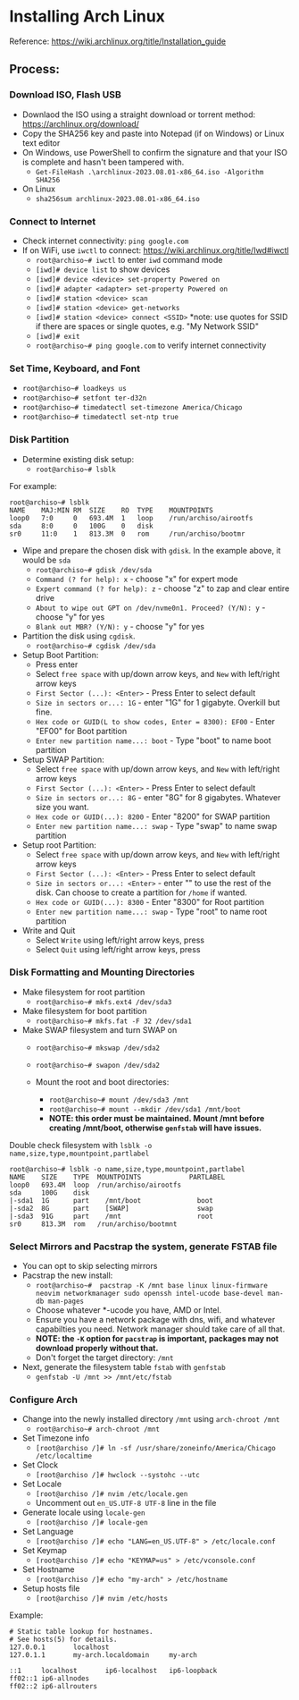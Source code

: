 # Installing Arch Linux
Reference: https://wiki.archlinux.org/title/Installation_guide

## Process:

### Download ISO, Flash USB
- Downlaod the ISO using a straight download or torrent method: https://archlinux.org/download/
- Copy the SHA256 key and paste into Notepad (if on Windows) or Linux text editor
- On Windows, use PowerShell to confirm the signature and that your ISO is complete and hasn't been tampered with.
  - `Get-FileHash .\archlinux-2023.08.01-x86_64.iso -Algorithm SHA256`
- On Linux
  - `sha256sum archlinux-2023.08.01-x86_64.iso`

### Connect to Internet

- Check internet connectivity: `ping google.com`
- If on WiFi, use `iwctl` to connect: https://wiki.archlinux.org/title/Iwd#iwctl
  - `root@archiso~# iwctl` to enter `iwd` command mode
  - `[iwd]# device list` to show devices
  - `[iwd]# device <device> set-property Powered on`
  - `[iwd]# adapter <adapter> set-property Powered on`
  - `[iwd]# station <device> scan`
  - `[iwd]# station <device> get-networks`
  - `[iwd]# station <device> connect <SSID>` *note: use quotes for SSID if there are spaces or single quotes, e.g. "My Network SSID"
  - `[iwd]# exit`
  - `root@archiso~# ping google.com` to verify internet connectivity

### Set Time, Keyboard, and Font

- `root@archiso~# loadkeys us`
- `root@archiso~# setfont ter-d32n`
- `root@archiso~# timedatectl set-timezone America/Chicago`
- `root@archiso~# timedatectl set-ntp true`

### Disk Partition

- Determine existing disk setup:
  - `root@archiso~# lsblk`
    
For example:
```
root@archiso~# lsblk
NAME    MAJ:MIN RM  SIZE    RO  TYPE    MOUNTPOINTS
loop0   7:0     0   693.4M  1   loop    /run/archiso/airootfs
sda     8:0     0   100G    0   disk    
sr0     11:0    1   813.3M  0   rom     /run/archiso/bootmr
```
- Wipe and prepare the chosen disk with `gdisk`. In the example above, it would be `sda`
  - `root@archiso~# gdisk /dev/sda`
  - `Command (? for help): x` - choose "x" for expert mode
  - `Expert command (? for help): z` - choose "z" to zap and clear entire drive
  - `About to wipe out GPT on /dev/nvme0n1. Proceed? (Y/N): y` - choose "y" for yes
  - `Blank out MBR? (Y/N): y` - choose "y" for yes
- Partition the disk using `cgdisk`.
  - `root@archiso~# cgdisk /dev/sda`
- Setup Boot Partition:
  - Press enter
  - Select `free space` with up/down arrow keys, and `New` with left/right arrow keys
  - `First Sector (...): <Enter>` - Press Enter to select default
  - `Size in sectors or...: 1G` - enter "1G" for 1 gigabyte. Overkill but fine.
  - `Hex code or GUID(L to show codes, Enter = 8300): EF00` - Enter "EF00" for Boot partition
  - `Enter new partition name...: boot` - Type "boot" to name boot partition
- Setup SWAP Partition:
  - Select `free space` with up/down arrow keys, and `New` with left/right arrow keys
  - `First Sector (...): <Enter>` - Press Enter to select default
  - `Size in sectors or...: 8G` - enter "8G" for 8 gigabytes. Whatever size you want.
  - `Hex code or GUID(...): 8200` - Enter "8200" for SWAP partition
  - `Enter new partition name...: swap` - Type "swap" to name swap partition
- Setup root Partition:
  - Select `free space` with up/down arrow keys, and `New` with left/right arrow keys
  - `First Sector (...): <Enter>` - Press Enter to select default
  - `Size in sectors or...: <Enter>` - enter "<Enter>" to use the rest of the disk. Can choose to create a partition for `/home` if wanted.
  - `Hex code or GUID(...): 8300` - Enter "8300" for Root partition
  - `Enter new partition name...: swap` - Type "root" to name root partition
- Write and Quit
  - Select `Write` using left/right arrow keys, press <Enter>
  - Select `Quit` using left/right arrow keys, press <Enter>

### Disk Formatting and Mounting Directories

- Make filesystem for root partition
  - `root@archiso~# mkfs.ext4 /dev/sda3`
- Make filesystem for boot partition
  - `root@archiso~# mkfs.fat -F 32 /dev/sda1`
- Make SWAP filesystem and turn SWAP on
  - `root@archiso~# mkswap /dev/sda2`
  - `root@archiso~# swapon /dev/sda2`

  - Mount the root and boot directories:
    - `root@archiso~# mount /dev/sda3 /mnt`
    - `root@archiso~# mount --mkdir /dev/sda1 /mnt/boot`
    - **NOTE: this order must be maintained. Mount /mnt before creating /mnt/boot, otherwise `genfstab` will have issues.**

Double check filesystem with `lsblk -o name,size,type,mountpoint,partlabel`
```
root@archiso~# lsblk -o name,size,type,mountpoint,partlabel
NAME    SIZE    TYPE  MOUNTPOINTS            PARTLABEL
loop0   693.4M  loop  /run/archiso/airootfs  
sda     100G    disk    
|-sda1  1G      part	/mnt/boot              boot
|-sda2  8G      part	[SWAP]                 swap
|-sda3  91G     part	/mnt                   root
sr0     813.3M  rom   /run/archiso/bootmnt
```

### Select Mirrors and Pacstrap the system, generate FSTAB file

- You can opt to skip selecting mirrors
- Pacstrap the new install:
  - `root@archiso~#  pacstrap -K /mnt base linux linux-firmware neovim networkmanager sudo openssh intel-ucode base-devel man-db man-pages`
  - Choose whatever *-ucode you have, AMD or Intel.
  - Ensure you have a network package with dns, wifi, and whatever capabilties you need. Network manager should take care of all that.
  - **NOTE: the `-K` option for `pacstrap` is important, packages may not download properly without that.**
  - Don't forget the target directory: `/mnt`
- Next, generate the filesystem table `fstab` with `genfstab`
  - `genfstab -U /mnt >> /mnt/etc/fstab`

### Configure Arch

- Change into the newly installed directory `/mnt` using `arch-chroot /mnt`
  - `root@archiso~# arch-chroot /mnt`
- Set Timezone info
  - `[root@archiso /]# ln -sf /usr/share/zoneinfo/America/Chicago /etc/localtime`
- Set Clock
  - `[root@archiso /]# hwclock --systohc --utc`
- Set Locale
  - `[root@archiso /]# nvim /etc/locale.gen`
  - Uncomment out `en_US.UTF-8 UTF-8` line in the file
- Generate locale using `locale-gen`
  - `[root@archiso /]# locale-gen`
- Set Language
  - `[root@archiso /]# echo "LANG=en_US.UTF-8" > /etc/locale.conf`
- Set Keymap
  - `[root@archiso /]# echo "KEYMAP=us" > /etc/vconsole.conf`
- Set Hostname
  - `[root@archiso /]# echo "my-arch" > /etc/hostname`
- Setup hosts file
  - `[root@archiso /]# nvim /etc/hosts`

Example:
```
# Static table lookup for hostnames.
# See hosts(5) for details.
127.0.0.1       localhost
127.0.1.1       my-arch.localdomain     my-arch

::1     localhost       ip6-localhost   ip6-loopback
ff02::1 ip6-allnodes
ff02::2 ip6-allrouters
```
